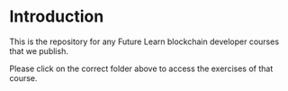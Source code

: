 # Introduction

This is the repository for any Future Learn blockchain developer courses that we publish.

Please click on the correct folder above to access the exercises of that course.